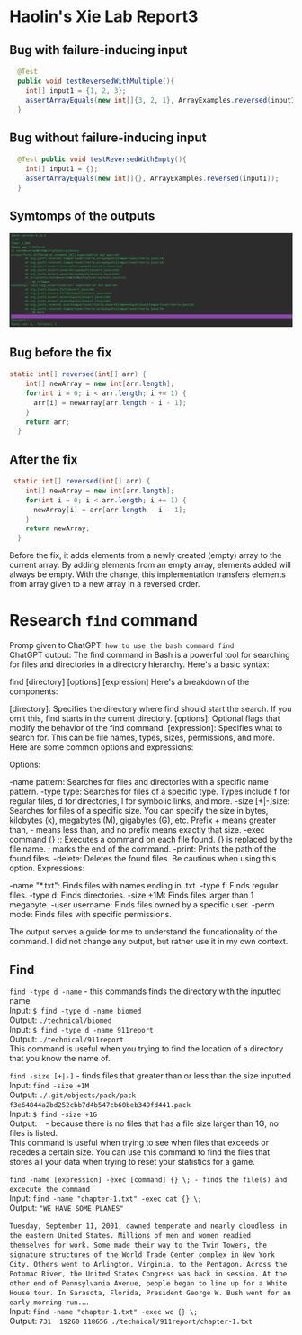 # **Haolin's Xie Lab Report3**
## Bug with failure-inducing input 
````Java
  @Test
  public void testReversedWithMultiple(){
    int[] input1 = {1, 2, 3};
    assertArrayEquals(new int[]{3, 2, 1}, ArrayExamples.reversed(input1));
  }
````

## Bug without failure-inducing input
````Java
  @Test public void testReversedWithEmpty(){
    int[] input1 = {};
    assertArrayEquals(new int[]{}, ArrayExamples.reversed(input1));
  }
````
## Symtomps of the outputs
![Image](Image3.1.png)

## Bug before the fix 
```Java
static int[] reversed(int[] arr) {
    int[] newArray = new int[arr.length];
    for(int i = 0; i < arr.length; i += 1) {
      arr[i] = newArray[arr.length - i - 1];
    }
    return arr;
  }
````

## After the fix 
````Java
 static int[] reversed(int[] arr) {
    int[] newArray = new int[arr.length];
    for(int i = 0; i < arr.length; i += 1) {
      newArray[i] = arr[arr.length - i - 1];
    }
    return newArray;
  }
````
Before the fix, it adds elements from a newly created (empty) array to the current array. 
By adding elements from an empty array, elements added will always be empty.
With the change, this implementation transfers elements from array given to a new array in a reversed order. 

# Research `find` command
Promp given to ChatGPT: `how to use the bash command find` <br>
ChatGPT output: The find command in Bash is a powerful tool for searching for files and directories in a directory hierarchy. Here's a basic syntax:

find [directory] [options] [expression]
Here's a breakdown of the components:

[directory]: Specifies the directory where find should start the search. If you omit this, find starts in the current directory.
[options]: Optional flags that modify the behavior of the find command.
[expression]: Specifies what to search for. This can be file names, types, sizes, permissions, and more.
Here are some common options and expressions:

Options:

-name pattern: Searches for files and directories with a specific name pattern.
-type type: Searches for files of a specific type. Types include f for regular files, d for directories, l for symbolic links, and more.
-size [+|-]size: Searches for files of a specific size. You can specify the size in bytes, kilobytes (k), megabytes (M), gigabytes (G), etc. Prefix + means greater than, - means less than, and no prefix means exactly that size.
-exec command {} \;: Executes a command on each file found. {} is replaced by the file name. \; marks the end of the command.
-print: Prints the path of the found files.
-delete: Deletes the found files. Be cautious when using this option.
Expressions:

-name "*.txt": Finds files with names ending in .txt.
-type f: Finds regular files.
-type d: Finds directories.
-size +1M: Finds files larger than 1 megabyte.
-user username: Finds files owned by a specific user.
-perm mode: Finds files with specific permissions.

The output serves a guide for me to understand the funcationality of the command. I did not change any output, but rather use it in my own context. 

## Find
`find -type d -name` - this commands finds the directory with the inputted name <br>
Input: `$ find -type d -name biomed` <br>
Output: `./technical/biomed` <br>
Input: `$ find -type d -name 911report` <br>
Output: `./technical/911report`<br>
This command is useful when you trying to find the location of a directory that you know the name of. <br> 

`find -size [+|-]` - finds files that greater than or less than the size inputted <br>
Input: `find -size +1M` <br>
Output: `./.git/objects/pack/pack-f3e64844a2bd252cbb7d4b547cb60beb349fd441.pack` <br>
Input: `$ find -size +1G` <br>
Output: ` ` - because there is no files that has a file size larger than 1G, no files is listed. <br> 
This command is useful when trying to see when files that exceeds or recedes a certain size. You can use this command to find the files that stores all your data when trying to reset your statistics for a game. <br>

`find -name [expression] -exec [command] {} \; - finds the file(s) and excecute the command` <br>
Input: `find -name "chapter-1.txt" -exec cat {} \;` <br>
Output: `"WE HAVE SOME PLANES"`

   `Tuesday, September 11, 2001, dawned temperate and nearly cloudless in the eastern United States. Millions of men and women readied themselves for work. Some made their way to the Twin Towers, the signature structures of the World Trade Center complex in New York City. Others went to Arlington, Virginia, to the Pentagon. Across the Potomac River, the United States Congress was back in session. At the other end of Pennsylvania Avenue, people began to line up for a White House tour. In Sarasota, Florida, President George W. Bush went for an early morning run.`... <br>
Input: `find -name "chapter-1.txt" -exec wc {} \;` <br>
Output: `731  19260 118656 ./technical/911report/chapter-1.txt` <br>
   


